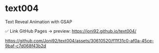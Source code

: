 # text004
Text Reveal Animation with GSAP

✅ Link GitHub Pages -> preview:  https://joni92.github.io/text004/

https://github.com/Joni92/text004/assets/30610520/f11f31c0-af0a-45ce-9baf-c7d068f43b2d

